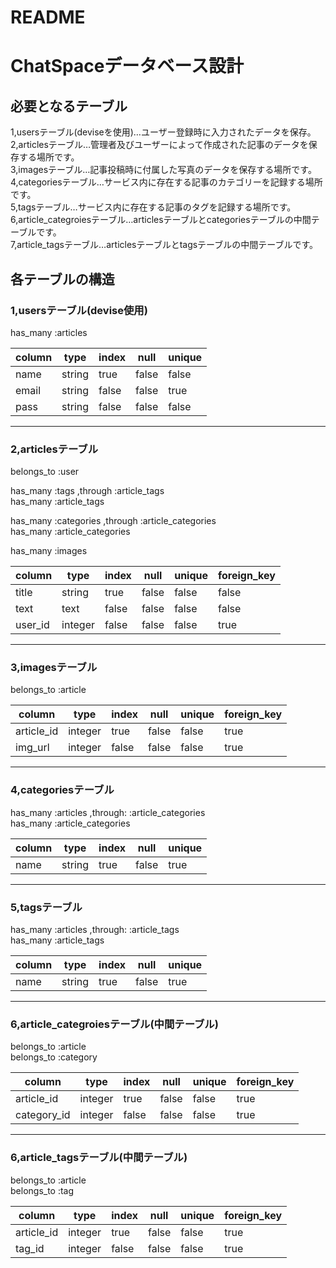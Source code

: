 # README

# ChatSpaceデータベース設計
## 必要となるテーブル
1,usersテーブル(deviseを使用)…ユーザー登録時に入力されたデータを保存。  
2,articlesテーブル…管理者及びユーザーによって作成された記事のデータを保存する場所です。  
3,imagesテーブル…記事投稿時に付属した写真のデータを保存する場所です。  
4,categoriesテーブル…サービス内に存在する記事のカテゴリーを記録する場所です。  
5,tagsテーブル…サービス内に存在する記事のタグを記録する場所です。  
6,article_categroiesテーブル…articlesテーブルとcategoriesテーブルの中間テーブルです。  
7,article_tagsテーブル…articlesテーブルとtagsテーブルの中間テーブルです。

## 各テーブルの構造
### 1,usersテーブル(devise使用)
<!-- articlesテーブルとのアソシエーション -->
has_many :articles

|column|type   |index|null  |unique|
|------|-------|-----|------|------|
|name  |string |true |false |false |
|email |string |false|false |true  |
|pass  |string |false|false |false |


* * *
### 2,articlesテーブル
<!-- usersテーブルとのアソシエーション -->
belongs_to :user  
<!-- tagsテーブルとのアソシエーション -->
has_many :tags ,through :article_tags  
has_many :article_tags
<!-- categoriesテーブルとのアソシエーション -->
has_many :categories ,through :article_categories  
has_many :article_categories  
<!-- imagesテーブルとのアソシエーション -->
has_many :images

|column     |type   |index|null  |unique|foreign_key|
|-----------|-------|-----|------|------|-----------|
|title      |string |true |false |false |false      |
|text       |text   |false|false |false |false      |
|user_id    |integer|false|false |false |true       |


* * *
### 3,imagesテーブル
<!-- articlesテーブルとのアソシエーション -->
belongs_to :article  

|column     |type   |index|null  |unique|foreign_key|
|-----------|-------|-----|------|------|-----------|
|article_id |integer|true |false |false |true       |
|img_url    |integer|false|false |false |true       |


* * *
### 4,categoriesテーブル
<!-- articlesテーブルとのアソシエーション -->
has_many :articles ,through: :article_categories  
has_many :article_categories  

|column|type   |index|null  |unique|
|------|-------|-----|------|------|
|name  |string |true |false |true  |


* * *
### 5,tagsテーブル
<!-- articlesテーブルとのアソシエーション -->
has_many :articles ,through: :article_tags  
has_many :article_tags  

|column|type   |index|null  |unique|
|------|-------|-----|------|------|
|name  |string |true |false |true  |


* * *
### 6,article_categroiesテーブル(中間テーブル)
belongs_to :article  
belongs_to :category

|column     |type   |index|null  |unique|foreign_key|
|-----------|-------|-----|------|------|-----------|
|article_id |integer|true |false |false |true       |
|category_id|integer|false|false |false |true       |


* * *
### 6,article_tagsテーブル(中間テーブル)
belongs_to :article  
belongs_to :tag

|column     |type   |index|null  |unique|foreign_key|
|-----------|-------|-----|------|------|-----------|
|article_id |integer|true |false |false |true       |
|tag_id     |integer|false|false |false |true       |
